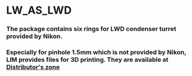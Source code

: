 # LW_AS_LWD

### The package contains six rings for **LWD** condenser turret provided by Nikon.

### Especially for pinhole 1.5mm which is not provided by Nikon, LIM provides files for 3D printing. They are available at [Distributor's zone](https://www.lim.cz/dzone)

<!-- 
- **LW_AS_37_0150**
  - files for 3D print: [PDF](data/LW_AS_37_0150.pdf), [STL](data/LW_AS_37_0150.stl), [3MF](data/LW_AS_37_0150.3mf), [F3D](data/LW_AS_37_0150.f3d), [DXF](data/LW_AS_37_0150.dxf), [STEP](data/LW_AS_37_0150.step)
- **LW_AS_39_0150**
  - files for 3D print: [PDF](data/LW_AS_39_0150.pdf), [STL](data/LW_AS_39_0150.stl), [3MF](data/LW_AS_39_0150.3mf), [F3D](data/LW_AS_39_0150.f3d), [DXF](data/LW_AS_39_0150.dxf), [STEP](data/LW_AS_39_0150.step)
- **LW_AS_37_0405**
  - files for 3D print: [PDF](data/LW_AS_37_0405.pdf), [STL](data/LW_AS_37_0405.stl), [3MF](data/LW_AS_37_0405.3mf), [F3D](data/LW_AS_37_0405.f3d), [DXF](data/LW_AS_37_0405.dxf), [STEP](data/LW_AS_37_0405.step)
- **LW_AS_39_0405**
  - files for 3D print: [PDF](data/LW_AS_39_0405.pdf), [STL](data/LW_AS_39_0405.stl), [3MF](data/LW_AS_39_0405.3mf), [F3D](data/LW_AS_39_0405.f3d), [DXF](data/LW_AS_39_0405.dxf), [STEP](data/LW_AS_39_0405.step)
- **LW_AS_37_0940**
  - files for 3D print: [PDF](data/LW_AS_37_0940.pdf), [STL](data/LW_AS_37_0940.stl), [3MF](data/LW_AS_37_0940.3mf), [F3D](data/LW_AS_37_0940.f3d), [DXF](data/LW_AS_37_0940.dxf), [STEP](data/LW_AS_37_0940.step)
- **LW_AS_39_0940**
  - files for 3D print: [PDF](data/LW_AS_39_0940.pdf), [STL](data/LW_AS_39_0940.stl), [3MF](data/LW_AS_39_0940.3mf), [F3D](data/LW_AS_39_0940.f3d), [DXF](data/LW_AS_39_0940.dxf), [STEP](data/LW_AS_39_0940.step)

![](img/LW_AS_LWD.jpg)
-->